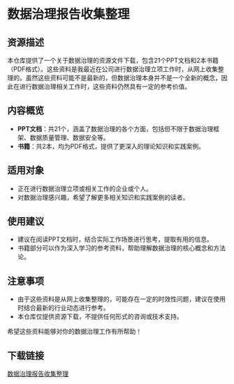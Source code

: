 # 数据治理报告收集整理

## 资源描述

本仓库提供了一个关于数据治理的资源文件下载，包含21个PPT文档和2本书籍（PDF格式）。这些资料是我最近在公司进行数据治理立项工作时，从网上收集整理的。虽然这些资料可能不是最新的，但数据治理本身并不是一个全新的概念，因此在进行数据治理相关工作时，这些资料仍然具有一定的参考价值。

## 内容概览

- **PPT文档**：共21个，涵盖了数据治理的各个方面，包括但不限于数据治理框架、数据质量管理、数据安全等。
- **书籍**：共2本，均为PDF格式，提供了更深入的理论知识和实践案例。

## 适用对象

- 正在进行数据治理立项或相关工作的企业或个人。
- 对数据治理感兴趣，希望了解更多相关知识和实践案例的读者。

## 使用建议

- 建议在阅读PPT文档时，结合实际工作场景进行思考，提取有用的信息。
- 书籍部分可以作为深入学习的参考资料，帮助理解数据治理的核心概念和方法论。

## 注意事项

- 由于这些资料是从网上收集整理的，可能存在一定的时效性问题，建议在使用时结合最新的行业动态进行参考。
- 本仓库仅提供资源下载，不提供任何形式的咨询或技术支持。

希望这些资料能够对你的数据治理工作有所帮助！

## 下载链接

[数据治理报告收集整理](https://pan.quark.cn/s/3ad52c0c0685)